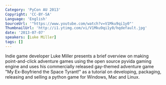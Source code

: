 ```yaml
---
Category: 'PyCon AU 2013'
Copyright: 'CC-BY-SA'
Language: 'English'
SourceUrl: '"https://www.youtube.com/watch?v=V1Mku9qi1y0"'
ThumbnailUrl: 'http://i1.ytimg.com/vi/V1Mku9qi1y0/hqdefault.jpg'
date: '2013-07-07'
speakers: [Luke Miller]
tags: []
---
```

Indie game developer Luke Miller presents a brief overview on making point-and-click adventure games using the open source pyvida gaming engine and uses his commercially released gay-themed adventure game "My Ex-Boyfriend the Space Tyrant!" as a tutorial on developing, packaging, releasing and selling a python game for Windows, Mac and Linux.